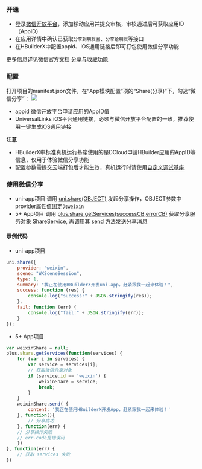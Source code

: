 ### 开通
- 登录[微信开放平台](https://open.weixin.qq.com/)，添加移动应用并提交审核，审核通过后可获取应用ID（AppID）
- 在应用详情中确认已获取`分享到朋友圈`、`分享给朋友`等接口
- 在HBuilderX中配置appid、iOS通用链接后即可打包使用微信分享功能

更多信息详见微信官方文档 [分享与收藏功能](https://developers.weixin.qq.com/doc/oplatform/Mobile_App/Share_and_Favorites/Share_and_Favorites.html)



### 配置
打开项目的manifest.json文件，在“App模块配置”项的“Share(分享)”下，勾选“微信分享”：
![](https://native-res.dcloud.net.cn/images/uniapp/share/weixin-manifest.png)

- appid
微信开放平台申请应用的AppID值
- UniversalLinks
iOS平台通用链接，必须与微信开放平台配置的一致，推荐使用[一键生成iOS通用链接](https://uniapp.dcloud.io/api/plugins/universal-links.html)


**注意**
- HBuilderX中标准真机运行基座使用的是DCloud申请HBuilder应用的AppID等信息，仅用于体验微信分享功能
- 配置参数需提交云端打包后才能生效，真机运行时请使用[自定义调试基座](https://ask.dcloud.net.cn/article/35115)


### 使用微信分享

- uni-app项目
调用 [uni.share(OBJECT)](/api/plugins/share.md#share) 发起分享操作，OBJECT参数中provider属性值固定为`weixin`
- 5+ App项目
调用 [plus.share.getServices(successCB,errorCB)](https://www.html5plus.org/doc/zh_cn/share.html#plus.share.getServices) 获取分享服务对象 [ShareService](https://www.html5plus.org/doc/zh_cn/share.html#plus.share.ShareService), 再调用其 [send](https://www.html5plus.org/doc/zh_cn/share.html#plus.share.ShareService.send) 方法发送分享消息


#### 示例代码
- uni-app项目
``` js
uni.share({
	provider: "weixin",
	scene: "WXSceneSession",
	type: 1,
	summary: "我正在使用HBuilderX开发uni-app，赶紧跟我一起来体验！",
	success: function (res) {
		console.log("success:" + JSON.stringify(res));
	},
	fail: function (err) {
		console.log("fail:" + JSON.stringify(err));
	}
});
```

- 5+ App项目
``` js
var weixinShare = null;
plus.share.getServices(function(services) {
	for (var i in services) {
		var service = services[i];
		// 获取微信分享对象
		if (service.id == 'weixin') {
			weixinShare = service;
			break;
		}
	}
	weixinShare.send( {
		content: '我正在使用HBuilderX开发App，赶紧跟我一起来体验！'
	}, function(){
		// 分享成功
	}, function(err) {
    // 分享操作失败
    // err.code是错误码
	})
}, function(err) {
	// 获取 services 失败
})
```

